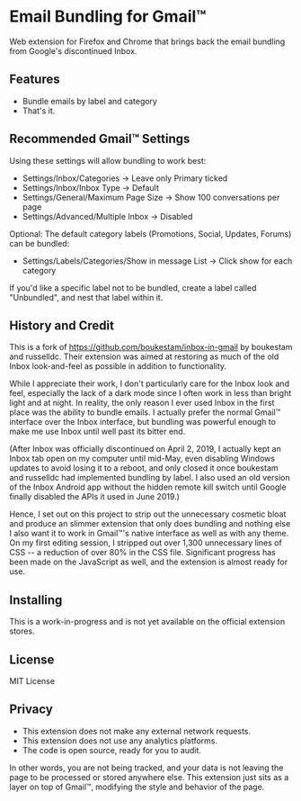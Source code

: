 # Email Bundling for Gmail™

Web extension for Firefox and Chrome that brings back the email bundling from Google's discontinued Inbox.

## Features

- Bundle emails by label and category
- That's it.

## Recommended Gmail™ Settings

Using these settings will allow bundling to work best:

- Settings/Inbox/Categories -> Leave only Primary ticked
- Settings/Inbox/Inbox Type -> Default
- Settings/General/Maximum Page Size -> Show 100 conversations per page
- Settings/Advanced/Multiple Inbox -> Disabled

Optional: The default category labels (Promotions, Social, Updates, Forums) can be bundled:

- Settings/Labels/Categories/Show in message List -> Click show for each category

If you'd like a specific label not to be bundled, create a label called "Unbundled", and nest that label within it.

## History and Credit

This is a fork of https://github.com/boukestam/inbox-in-gmail by boukestam and russelldc.
Their extension was aimed at restoring as much of the old Inbox look-and-feel as possible in addition to functionality.

While I appreciate their work, I don't particularly care for the Inbox look and feel,
especially the lack of a dark mode since I often work in less than bright light and at night.
In reality, the only reason I ever used Inbox in the first place was the ability to bundle emails.
I actually prefer the normal Gmail™ interface over the Inbox interface,
but bundling was powerful enough to make me use Inbox until well past its bitter end.

(After Inbox was officially discontinued on April 2, 2019,
I actually kept an Inbox tab open on my computer until mid-May,
even disabling Windows updates to avoid losing it to a reboot,
and only closed it once boukestam and russelldc had implemented bundling by label.
I also used an old version of the Inbox Android app without the hidden remote kill switch
until Google finally disabled the APIs it used in June 2019.)

Hence, I set out on this project to strip out the unnecessary cosmetic bloat and produce an slimmer extension that only does bundling and nothing else
I also want it to work in Gmail™'s native interface as well as with any theme.
On my first editing session, I stripped out over 1,300 unnecessary lines of CSS -- a reduction of over 80% in the CSS file.
Significant progress has been made on the JavaScript as well, and the extension is almost ready for use.

## Installing

This is a work-in-progress and is not yet available on the official extension stores.

## License

MIT License

## Privacy

- This extension does not make any external network requests.
- This extension does not use any analytics platforms.
- The code is open source, ready for you to audit.

In other words, you are not being tracked,
and your data is not leaving the page to be processed or stored anywhere else.
This extension just sits as a layer on top of Gmail™,
modifying the style and behavior of the page.

<!--
## Extension Options

![options popup screenshot](https://github.com/boukestam/inbox-in-gmail/blob/master/screenshots/options%20v0.4.8-2.png?raw=true)

Click the extension's icon at the top right of your browser to adjust the behavior of some features:

### Email Bundling
This option is used to bundle emails by label in the inbox.

- Toggle Enable/Disable
-->
